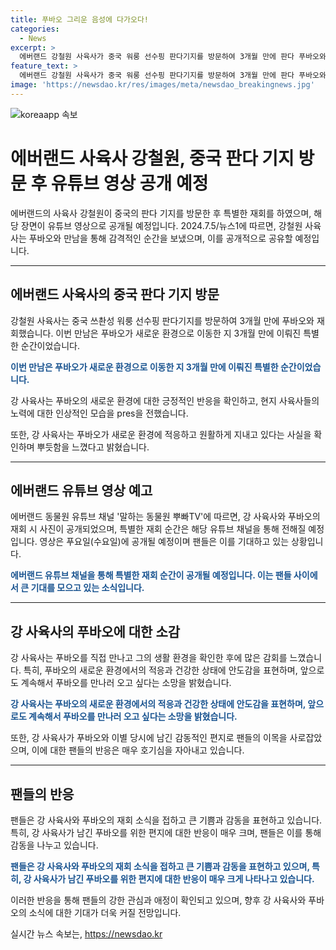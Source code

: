 ```yaml
---
title: 푸바오 그리운 음성에 다가오다!
categories:
  - News
excerpt: >
  에버랜드 강철원 사육사가 중국 워룽 선수핑 판다기지를 방문하여 3개월 만에 판다 푸바오와 감동적인 재회를 가졌다. 푸바오는 강 사육사의 목소리에 반응하고 주변 환경이 좋아졌다. 이번 만남은 강 사육사가 푸바오를 봐서 안심하며 잘 적응하고 있는 것을 확인했다. 또한, 푸바오와의 재회 소식에 많은 팬들이 감동과 행복을 느끼며 기대를 품고 있다. 에버랜드는 이번 만남을 유튜브 채널을 통해 공개할 예정이다.
feature_text: >
  에버랜드 강철원 사육사가 중국 워룽 선수핑 판다기지를 방문하여 3개월 만에 판다 푸바오와 감동적인 재회를 가졌다. 푸바오는 강 사육사의 목소리에 반응하고 주변 환경이 좋아졌다. 이번 만남은 강 사육사가 푸바오를 봐서 안심하며 잘 적응하고 있는 것을 확인했다. 또한, 푸바오와의 재회 소식에 많은 팬들이 감동과 행복을 느끼며 기대를 품고 있다. 에버랜드는 이번 만남을 유튜브 채널을 통해 공개할 예정이다.
image: 'https://newsdao.kr/res/images/meta/newsdao_breakingnews.jpg'
---
```


<p><img src="https://newsdao.kr/res/images/meta/newsdao_breakingnews.jpg" alt="koreaapp 속보" /></p>

<h1 data-ke-size="size26">에버랜드 사육사 강철원, 중국 판다 기지 방문 후 유튜브 영상 공개 예정</h1>

<p data-ke-size="size16">에버랜드의 사육사 강철원이 중국의 판다 기지를 방문한 후 특별한 재회를 하였으며, 해당 장면이 유튜브 영상으로 공개될 예정입니다. 2024.7.5/뉴스1에 따르면, 강철원 사육사는 푸바오와 만남을 통해 감격적인 순간을 보냈으며, 이를 공개적으로 공유할 예정입니다.</p>

<hr>

<h2 data-ke-size="size24">에버랜드 사육사의 중국 판다 기지 방문</h2>

<p data-ke-size="size16">강철원 사육사는 중국 쓰촨성 워룽 선수핑 판다기지를 방문하여 3개월 만에 푸바오와 재회했습니다. 이번 만남은 푸바오가 새로운 환경으로 이동한 지 3개월 만에 이뤄진 특별한 순간이었습니다.</p>

<p data-ke-size="size16"><b><span style="color: #1a5490;">이번 만남은 푸바오가 새로운 환경으로 이동한 지 3개월 만에 이뤄진 특별한 순간이었습니다.</span></b></p>

<p data-ke-size="size16">강 사육사는 푸바오의 새로운 환경에 대한 긍정적인 반응을 확인하고, 현지 사육사들의 노력에 대한 인상적인 모습을 pres을 전했습니다.</p>

<p data-ke-size="size16">또한, 강 사육사는 푸바오가 새로운 환경에 적응하고 원활하게 지내고 있다는 사실을 확인하며 뿌듯함을 느꼈다고 밝혔습니다.</p>

<hr>

<h2 data-ke-size="size24">에버랜드 유튜브 영상 예고</h2>

<p data-ke-size="size16">에버랜드 동물원 유튜브 채널 '말하는 동물원 뿌빠TV'에 따르면, 강 사육사와 푸바오의 재회 시 사진이 공개되었으며, 특별한 재회 순간은 해당 유튜브 채널을 통해 전해질 예정입니다. 영상은 푸요일(수요일)에 공개될 예정이며 팬들은 이를 기대하고 있는 상황입니다.</p>

<p data-ke-size="size16"><b><span style="color: #1a5490;">에버랜드 유튜브 채널을 통해 특별한 재회 순간이 공개될 예정입니다. 이는 팬들 사이에서 큰 기대를 모으고 있는 소식입니다.</span></b></p>

<hr>

<h2 data-ke-size="size24">강 사육사의 푸바오에 대한 소감</h2>

<p data-ke-size="size16">강 사육사는 푸바오를 직접 만나고 그의 생활 환경을 확인한 후에 많은 감회를 느꼈습니다. 특히, 푸바오의 새로운 환경에서의 적응과 건강한 상태에 안도감을 표현하며, 앞으로도 계속해서 푸바오를 만나러 오고 싶다는 소망을 밝혔습니다.</p>

<p data-ke-size="size16"><b><span style="color: #1a5490;">강 사육사는 푸바오의 새로운 환경에서의 적응과 건강한 상태에 안도감을 표현하며, 앞으로도 계속해서 푸바오를 만나러 오고 싶다는 소망을 밝혔습니다.</span></b></p>

<p data-ke-size="size16">또한, 강 사육사가 푸바오와 이별 당시에 남긴 감동적인 편지로 팬들의 이목을 사로잡았으며, 이에 대한 팬들의 반응은 매우 호기심을 자아내고 있습니다.</p>

<hr>

<h2 data-ke-size="size24">팬들의 반응</h2>

<p data-ke-size="size16">팬들은 강 사육사와 푸바오의 재회 소식을 접하고 큰 기쁨과 감동을 표현하고 있습니다. 특히, 강 사육사가 남긴 푸바오를 위한 편지에 대한 반응이 매우 크며, 팬들은 이를 통해 감동을 나누고 있습니다.</p>

<p data-ke-size="size16"><b><span style="color: #1a5490;">팬들은 강 사육사와 푸바오의 재회 소식을 접하고 큰 기쁨과 감동을 표현하고 있으며, 특히, 강 사육사가 남긴 푸바오를 위한 편지에 대한 반응이 매우 크게 나타나고 있습니다.</span></b></p>

<p data-ke-size="size16">이러한 반응을 통해 팬들의 강한 관심과 애정이 확인되고 있으며, 향후 강 사육사와 푸바오의 소식에 대한 기대가 더욱 커질 전망입니다.</p>
실시간 뉴스 속보는, <a href="https://newsdao.kr" rel="dofollow">https://newsdao.kr</a>



